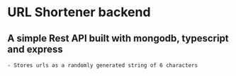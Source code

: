 # URL Shortener backend

## A simple Rest API built with mongodb, typescript and express

    - Stores urls as a randomly generated string of 6 characters
